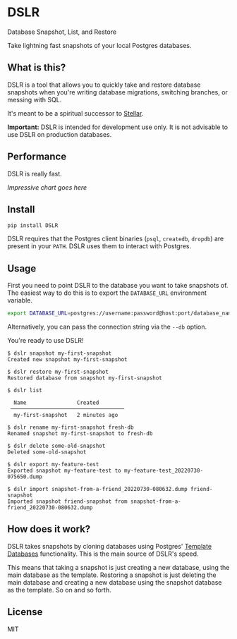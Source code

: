 # DSLR

Database Snapshot, List, and Restore

Take lightning fast snapshots of your local Postgres databases.

## What is this?

DSLR is a tool that allows you to quickly take and restore database snapshots
when you're writing database migrations, switching branches, or messing with
SQL.

It's meant to be a spiritual successor to
[Stellar](https://github.com/fastmonkeys/stellar).

**Important:** DSLR is intended for development use only. It is not advisable to
use DSLR on production databases.

## Performance

DSLR is really fast.

_Impressive chart goes here_

## Install

```
pip install DSLR
```

DSLR requires that the Postgres client binaries (`psql`, `createdb`, `dropdb`)
are present in your `PATH`. DSLR uses them to interact with Postgres.

## Usage

First you need to point DSLR to the database you want to take snapshots of. The
easiest way to do this is to export the `DATABASE_URL` environment variable.

```bash
export DATABASE_URL=postgres://username:password@host:port/database_name
```

Alternatively, you can pass the connection string via the `--db` option.

You're ready to use DSLR!

```
$ dslr snapshot my-first-snapshot
Created new snapshot my-first-snapshot

$ dslr restore my-first-snapshot
Restored database from snapshot my-first-snapshot

$ dslr list

  Name                Created
 ────────────────────────────────────
  my-first-snapshot   2 minutes ago

$ dslr rename my-first-snapshot fresh-db
Renamed snapshot my-first-snapshot to fresh-db

$ dslr delete some-old-snapshot
Deleted some-old-snapshot

$ dslr export my-feature-test
Exported snapshot my-feature-test to my-feature-test_20220730-075650.dump

$ dslr import snapshot-from-a-friend_20220730-080632.dump friend-snapshot
Imported snapshot friend-snapshot from snapshot-from-a-friend_20220730-080632.dump
```

## How does it work?

DSLR takes snapshots by cloning databases using Postgres' [Template
Databases](https://www.postgresql.org/docs/current/manage-ag-templatedbs.html)
functionality. This is the main source of DSLR's speed.

This means that taking a snapshot is just creating a new database, using the
main database as the template. Restoring a snapshot is just deleting the main
database and creating a new database using the snapshot database as the
template. So on and so forth.

## License

MIT
